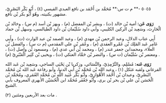 ٥٠٤٥ -** م ت س:** مُحَمَّد بن أَحْمَد بن نافع العبدي القيسي (٤) ، أَبُو بَكْر البَصْرِيّ، مشهور بكنيته، وهُوَ أَبُو بكر بْن نافع.

**رَوَى عَن:** أمية بْن خالد (ت) ، وبشر بْن المفضل (م) ، وبهز بْن أسد (م س) ، وخالد بْن الْحَارِث، وسَعِيد بْن الركين الكليبي، وأبي داود سُلَيْمان بْن داود الطيالسي، وسهل بْن حماد

أَبِي عتاب الدلال، وعبد الرحمن بْن مهدي (م) ، وعبد الصمد بْن عبد الوارث (ت) ، وأَبِي عَامِر عَبد المَلِك بْن عَمْرو العقدي (م) ، وعُمَر بْن علي المقدمي (م ت س) ، والفضل بْن العلاء، ومحمدابن جعفر غندر (م) ، ومحمد بْن أَبي عدي (م) ، ومسعود بْن واصل (ت) ، ومعتمر بْن سُلَيْمان (ت س) ، والنضر بْن حَمَّاد العتكي (ت) ، ويحيى بْن كَثِير الْعَنْبَرِيّ (م) .

**رَوَى عَنه:** مُسْلِم، والتِّرْمِذِيّ، والنَّسَائي، وزكريا بْن يَحْيَى الساجي، وسَعِيد بْن عَبد الله الفرغاني ولقبه غثكل (١) ، وعبد الله بْن مُحَمَّد بْن أَبي الدنيا، وأبو رفاعة عَبد الله بْن مُحَمَّد البَصْرِيّ، وعبدان بْن أَحْمَد الأَهْوَازِيّ، وأَبُو بَكْر عُبَيد اللَّهِ بْن مُحَمَّد العُمَري، ومُحَمَّد بْن الْحَسَن بْن علي بْن بحر بْن بري، وأَبُو جَعْفَر مُحَمَّد ابن الْحُسَيْن الأبهري المعروف بأبي الشيخ.

مات بعد الأربعين ومئتين (٢) .